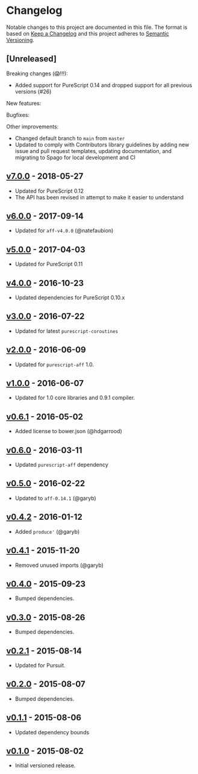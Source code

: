 # Changelog

Notable changes to this project are documented in this file. The format is based on [Keep a Changelog](https://keepachangelog.com/en/1.0.0/) and this project adheres to [Semantic Versioning](https://semver.org/spec/v2.0.0.html).

## [Unreleased]

Breaking changes (😱!!!):
- Added support for PureScript 0.14 and dropped support for all previous versions (#26)

New features:

Bugfixes:

Other improvements:
- Changed default branch to `main` from `master`
- Updated to comply with Contributors library guidelines by adding new issue and pull request templates, updating documentation, and migrating to Spago for local development and CI

## [v7.0.0](https://github.com/purescript-contrib/purescript-aff-coroutines/releases/tag/v7.0.0) - 2018-05-27

- Updated for PureScript 0.12
- The API has been revised in attempt to make it easier to understand

## [v6.0.0](https://github.com/purescript-contrib/purescript-aff-coroutines/releases/tag/v6.0.0) - 2017-09-14

- Updated for `aff-v4.0.0` (@natefaubion)

## [v5.0.0](https://github.com/purescript-contrib/purescript-aff-coroutines/releases/tag/v5.0.0) - 2017-04-03

- Updated for PureScript 0.11

## [v4.0.0](https://github.com/purescript-contrib/purescript-aff-coroutines/releases/tag/v4.0.0) - 2016-10-23

- Updated dependencies for PureScript 0.10.x

## [v3.0.0](https://github.com/purescript-contrib/purescript-aff-coroutines/releases/tag/v3.0.0) - 2016-07-22

- Updated for latest `purescript-coroutines`

## [v2.0.0](https://github.com/purescript-contrib/purescript-aff-coroutines/releases/tag/v2.0.0) - 2016-06-09

- Updated for `purescript-aff` 1.0.

## [v1.0.0](https://github.com/purescript-contrib/purescript-aff-coroutines/releases/tag/v1.0.0) - 2016-06-07

- Updated for 1.0 core libraries and 0.9.1 compiler.

## [v0.6.1](https://github.com/purescript-contrib/purescript-aff-coroutines/releases/tag/v0.6.1) - 2016-05-02

- Added license to bower.json (@hdgarrood)

## [v0.6.0](https://github.com/purescript-contrib/purescript-aff-coroutines/releases/tag/v0.6.0) - 2016-03-11

- Updated `purescript-aff` dependency

## [v0.5.0](https://github.com/purescript-contrib/purescript-aff-coroutines/releases/tag/v0.5.0) - 2016-02-22

- Updated to `aff-0.14.1` (@garyb)

## [v0.4.2](https://github.com/purescript-contrib/purescript-aff-coroutines/releases/tag/v0.4.2) - 2016-01-12

- Added `produce'` (@garyb)

## [v0.4.1](https://github.com/purescript-contrib/purescript-aff-coroutines/releases/tag/v0.4.1) - 2015-11-20

- Removed unused imports (@garyb)

## [v0.4.0](https://github.com/purescript-contrib/purescript-aff-coroutines/releases/tag/v0.4.0) - 2015-09-23

- Bumped dependencies.

## [v0.3.0](https://github.com/purescript-contrib/purescript-aff-coroutines/releases/tag/v0.3.0) - 2015-08-26

- Bumped dependencies.

## [v0.2.1](https://github.com/purescript-contrib/purescript-aff-coroutines/releases/tag/v0.2.1) - 2015-08-14

- Updated for Pursuit.

## [v0.2.0](https://github.com/purescript-contrib/purescript-aff-coroutines/releases/tag/v0.2.0) - 2015-08-07

- Bumped dependencies.

## [v0.1.1](https://github.com/purescript-contrib/purescript-aff-coroutines/releases/tag/v0.1.1) - 2015-08-06

- Updated dependency bounds

## [v0.1.0](https://github.com/purescript-contrib/purescript-aff-coroutines/releases/tag/v0.1.0) - 2015-08-02

- Initial versioned release.
